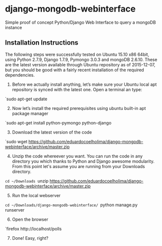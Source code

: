 # django-mongodb-webinterface
Simple proof of concept Python/Django Web Interface to query a mongoDB instance

## Installation Instructions

The following steps were successfully tested on Ubuntu 15.10 x86 64bit, using Python 2.7.9, Django 1.7.9, Pymongo 3.0.3 and mongoDB 2.6.10.  These are the latest version available through Ubuntu repository as of 2015-12-07, but you should be good with a fairly recent installation of the required dependencies.

1. Before we actually install anything, let’s make sure your Ubuntu local apt repository is synced with the latest one. Open a terminal an type:

`sudo apt-get update

2. Now let’s install the required prerequisites using ubuntu built-in apt package manager

`sudo apt-get install python-pymongo python-django

3. Download the latest version of the code

`sudo wget https://github.com/eduardocoelholima/django-mongodb-webinterface/archive/master.zip

4. Unzip the code whereever you want. You can run the code in any directory you which thanks to Python and Django awesome modularity. From this point let's assume you are running from your Downloads directory.

`cd ~/Downloads
`unzip https://github.com/eduardocoelholima/django-mongodb-webinterface/archive/master.zip

5. Run the local webserver

`cd ~/Downloads/django-mongodb-webinterface/
`python manage.py runserver

6. Open the browser

`firefox http://localhost/polls

7. Done! Easy, right?

